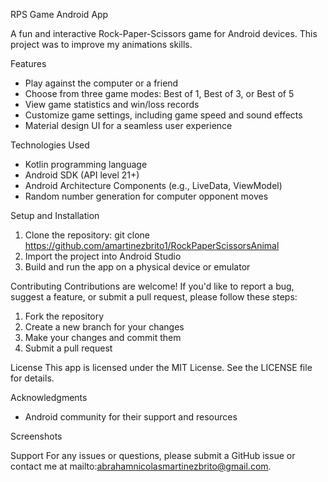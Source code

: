 RPS Game Android App

A fun and interactive Rock-Paper-Scissors game for Android devices. This project was to improve my animations skills. 

Features
- Play against the computer or a friend
- Choose from three game modes: Best of 1, Best of 3, or Best of 5
- View game statistics and win/loss records
- Customize game settings, including game speed and sound effects
- Material design UI for a seamless user experience

Technologies Used
- Kotlin programming language
- Android SDK (API level 21+)
- Android Architecture Components (e.g., LiveData, ViewModel)
- Random number generation for computer opponent moves

Setup and Installation
1. Clone the repository: git clone https://github.com/amartinezbrito1/RockPaperScissorsAnimal
2. Import the project into Android Studio
3. Build and run the app on a physical device or emulator

Contributing
Contributions are welcome! If you'd like to report a bug, suggest a feature, or submit a pull request, please follow these steps:

1. Fork the repository
2. Create a new branch for your changes
3. Make your changes and commit them
4. Submit a pull request

License
This app is licensed under the MIT License. See the LICENSE file for details.

Acknowledgments
- Android community for their support and resources

Screenshots


Support
For any issues or questions, please submit a GitHub issue or contact me at mailto:abrahamnicolasmartinezbrito@gmail.com.
